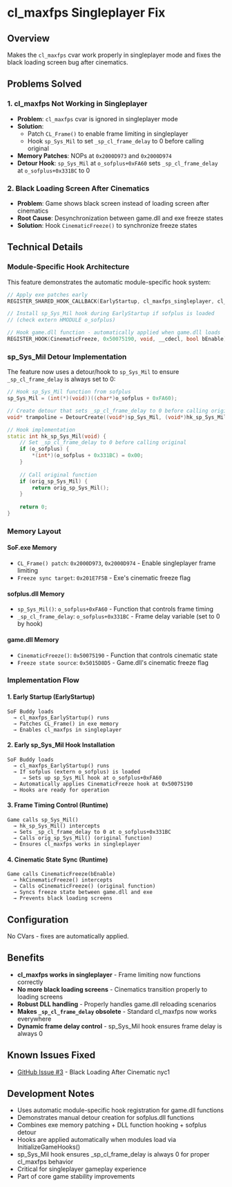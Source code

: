 # cl_maxfps Singleplayer Fix

## Overview
Makes the `cl_maxfps` cvar work properly in singleplayer mode and fixes the black loading screen bug after cinematics.

## Problems Solved

### 1. cl_maxfps Not Working in Singleplayer
- **Problem**: `cl_maxfps` cvar is ignored in singleplayer mode
- **Solution**: 
  - Patch `CL_Frame()` to enable frame limiting in singleplayer
  - Hook `sp_Sys_Mil` to set `_sp_cl_frame_delay` to 0 before calling original
- **Memory Patches**: NOPs at `0x2000D973` and `0x2000D974`
- **Detour Hook**: `sp_Sys_Mil` at `o_sofplus+0xFA60` sets `_sp_cl_frame_delay` at `o_sofplus+0x331BC` to 0

### 2. Black Loading Screen After Cinematics  
- **Problem**: Game shows black screen instead of loading screen after cinematics
- **Root Cause**: Desynchronization between game.dll and exe freeze states
- **Solution**: Hook `CinematicFreeze()` to synchronize freeze states

## Technical Details

### Module-Specific Hook Architecture
This feature demonstrates the automatic module-specific hook system:

```cpp
// Apply exe patches early
REGISTER_SHARED_HOOK_CALLBACK(EarlyStartup, cl_maxfps_singleplayer, cl_maxfps_EarlyStartup, 70);

// Install sp_Sys_Mil hook during EarlyStartup if sofplus is loaded
// (check extern HMODULE o_sofplus)

// Hook game.dll function - automatically applied when game.dll loads
REGISTER_HOOK(CinematicFreeze, 0x50075190, void, __cdecl, bool bEnable);
```

### sp_Sys_Mil Detour Implementation
The feature now uses a detour/hook to `sp_Sys_Mil` to ensure `_sp_cl_frame_delay` is always set to 0:

```cpp
// Hook sp_Sys_Mil function from sofplus
sp_Sys_Mil = (int(*)(void))((char*)o_sofplus + 0xFA60);

// Create detour that sets _sp_cl_frame_delay to 0 before calling original
void* trampoline = DetourCreate((void*)sp_Sys_Mil, (void*)hk_sp_Sys_Mil, DETOUR_TYPE_JMP, DETOUR_LEN_AUTO);

// Hook implementation
static int hk_sp_Sys_Mil(void) {
    // Set _sp_cl_frame_delay to 0 before calling original
    if (o_sofplus) {
        *(int*)(o_sofplus + 0x331BC) = 0x00;
    }
    
    // Call original function
    if (orig_sp_Sys_Mil) {
        return orig_sp_Sys_Mil();
    }
    
    return 0;
}
```

### Memory Layout

#### SoF.exe Memory  
- `CL_Frame() patch`: `0x2000D973`, `0x2000D974` - Enable singleplayer frame limiting
- `Freeze sync target`: `0x201E7F5B` - Exe's cinematic freeze flag

#### sofplus.dll Memory
- `sp_Sys_Mil()`: `o_sofplus+0xFA60` - Function that controls frame timing
- `_sp_cl_frame_delay`: `o_sofplus+0x331BC` - Frame delay variable (set to 0 by hook)

#### game.dll Memory
- `CinematicFreeze()`: `0x50075190` - Function that controls cinematic state  
- `Freeze state source`: `0x5015D8D5` - Game.dll's cinematic freeze flag

### Implementation Flow

#### 1. Early Startup (EarlyStartup)
```
SoF Buddy loads
  → cl_maxfps_EarlyStartup() runs
  → Patches CL_Frame() in exe memory  
  → Enables cl_maxfps in singleplayer
```

#### 2. Early sp_Sys_Mil Hook Installation
```
SoF Buddy loads
  → cl_maxfps_EarlyStartup() runs
  → If sofplus (extern o_sofplus) is loaded
     → Sets up sp_Sys_Mil hook at o_sofplus+0xFA60
  → Automatically applies CinematicFreeze hook at 0x50075190
  → Hooks are ready for operation
```

#### 3. Frame Timing Control (Runtime)
```
Game calls sp_Sys_Mil()
  → hk_sp_Sys_Mil() intercepts
  → Sets _sp_cl_frame_delay to 0 at o_sofplus+0x331BC
  → Calls orig_sp_Sys_Mil() (original function)
  → Ensures cl_maxfps works in singleplayer
```

#### 4. Cinematic State Sync (Runtime)
```
Game calls CinematicFreeze(bEnable)
  → hkCinematicFreeze() intercepts
  → Calls oCinematicFreeze() (original function)
  → Syncs freeze state between game.dll and exe
  → Prevents black loading screens
```

## Configuration
No CVars - fixes are automatically applied.

## Benefits
- **cl_maxfps works in singleplayer** - Frame limiting now functions correctly
- **No more black loading screens** - Cinematics transition properly to loading screens
- **Robust DLL handling** - Properly handles game.dll reloading scenarios
- **Makes `_sp_cl_frame_delay` obsolete** - Standard cl_maxfps now works everywhere
- **Dynamic frame delay control** - sp_Sys_Mil hook ensures frame delay is always 0

## Known Issues Fixed
- [GitHub Issue #3](https://github.com/d3nd3/sof_buddy/issues/3) - Black Loading After Cinematic nyc1

## Development Notes
- Uses automatic module-specific hook registration for game.dll functions
- Demonstrates manual detour creation for sofplus.dll functions
- Combines exe memory patching + DLL function hooking + sofplus detour
- Hooks are applied automatically when modules load via InitializeGameHooks()
- sp_Sys_Mil hook ensures _sp_cl_frame_delay is always 0 for proper cl_maxfps behavior
- Critical for singleplayer gameplay experience
- Part of core game stability improvements
